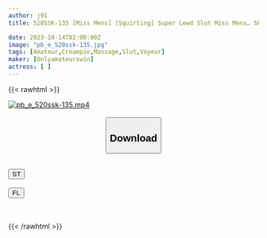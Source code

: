 ```yaml
---
author: j91
title: 520SSK-135 [Miss Mens] [Squirting] Super Lewd Slut Miss Mens… She Thought That The Store Manager Was Holding Her Back From The Scene With The Customer, But She Takes Advantage Of That And Devours The Store Manager’s Big Dick! Erotic Treatment Oil Massage & Massive Squirting Sex During The Course And Creampie! !

date: 2023-10-14T02:00:00Z
image: "pb_e_520ssk-135.jpg"
tags: [Amateur,Creampie,Massage,Slut,Voyeur]
maker: [Onlyamateurswin]
actress: [ ]
---
```



{{< rawhtml >}}

<div class="video" data-videoid="aVR2yLZVYDsx7Kv">
    <a href="javascript:;">
        <img src="https://my.j91.asia/posts/pb_e_520ssk-135/pb_e_520ssk-135.jpg" width="WIDTH" height="HEIGHT" alt="pb_e_520ssk-135.mp4" loading="lazy">
    </a>
</div>

<script type="text/javascript" src="https://j91.asia/asset/on-demand-st.js"></script>

<br>
  <link rel="stylesheet" href="https://j91.asia/asset/bs5.css">
  
  <center>
  <button class="btn btn-primary" type="button" data-bs-toggle="collapse" data-bs-target=".multi-collapse" aria-expanded="false" aria-controls="multiCollapseExample1 multiCollapseExample2"><h2>Download</h2></button></center>
</p>
<div class="row">
  <div class="col">
    <div class="collapse multi-collapse" id="multiCollapseExample1">
      <div class="card card-body">
	      	      <br>
<div class="buttons">  
<a href="https://streamtape.to/v/aVR2yLZVYDsx7Kv"><button class="btn-hover color-3"><i class="fa fa-download"></i> ST</button></a></div>
    </div>
  </div>
</div>
  <div class="col">
    <div class="collapse multi-collapse" id="multiCollapseExample2">
      <div class="card card-body">
	      <br>
<div class="buttons">
    <a href="https://filelions.online/f/urmlr9l0vvx7"><button class="btn-hover color-9"><i class="fa fa-download"></i> FL</button></a></div>
<br><br>
      </div>
    </div>
  </div>
</div>

{{< /rawhtml >}}
